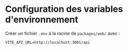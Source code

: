 # Configuration des variables d'environnement

Créer un fichier `.env` à la racine de `packages/web/` avec :

```
VITE_API_URL=http://localhost:3001/api
```


